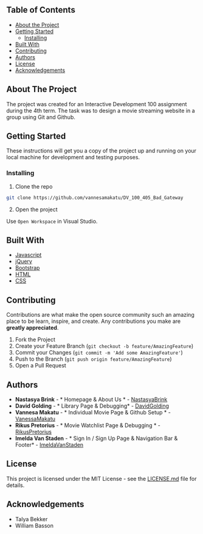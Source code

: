
## Table of Contents

* [About the Project](#about-the-project)
* [Getting Started](#getting-started)
  * [Installing](#installing)
* [Built With](#built-with)
* [Contributing](#contributing)
* [Authors](#authors)
* [License](#license)
* [Acknowledgements](#acknowledgements)

## About The Project

The project was created for an Interactive Development 100 assignment during the 4th term. The task was to design a movie streaming website in a group using Git and Github. 

## Getting Started

These instructions will get you a copy of the project up and running on your local machine for development and testing purposes.

### Installing

1. Clone the repo
```sh
git clone https://github.com/vannesamakatu/DV_100_405_Bad_Gateway
```
2. Open the project

Use `Open Workspace` in Visual Studio.

## Built With

* [Javascript](https://www.w3schools.com/js)
* [jQuery](https://jquery.com/)
* [Bootstrap](https://getbootstrap.com/)
* [HTML](https://www.w3schools.com/html/)
* [CSS](https://www.w3schools.com/css/)

## Contributing

Contributions are what make the open source community such an amazing place to be learn, inspire, and create. Any contributions you make are **greatly appreciated**.

1. Fork the Project
2. Create your Feature Branch (`git checkout -b feature/AmazingFeature`)
3. Commit your Changes (`git commit -m 'Add some AmazingFeature'`)
4. Push to the Branch (`git push origin feature/AmazingFeature`)
5. Open a Pull Request

## Authors

* **Nastasya Brink** - * Homepage & About Us * - [NastasyaBrink](https://github.com/NastasyaBrink)
* **David Golding** - * Library Page & Debugging* - [DavidGolding](https://github.com/DavidGolding200238)
* **Vannesa Makatu** - * Individual Movie Page & Github Setup * - [VanessaMakatu](https://github.com/vannesamakatu)
* **Rikus Pretorius** - * Movie Watchlist Page & Debugging * - [RikusPretorius](https://github.com/wrapperik)
* **Imelda Van Staden** - * Sign In / Sign Up Page & Navigation Bar & Footer* - [ImeldaVanStaden](https://github.com/1Christel)

## License

This project is licensed under the MIT License - see the [LICENSE.md](LICENSE.md) file for details.

## Acknowledgements

* Talya Bekker
* William Basson
